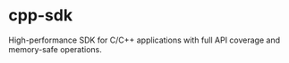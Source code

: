# cpp-sdk
High-performance SDK for C/C++ applications with full API coverage and memory-safe operations.

